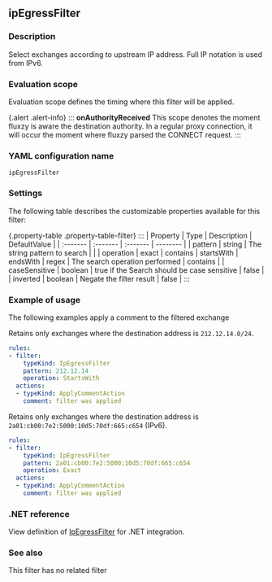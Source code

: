 ## ipEgressFilter

### Description

Select exchanges according to upstream IP address. Full IP notation is used from IPv6.

### Evaluation scope

Evaluation scope defines the timing where this filter will be applied. 

{.alert .alert-info}
:::
**onAuthorityReceived** This scope denotes the moment fluxzy is aware the destination authority. In a regular proxy connection, it will occur the moment where fluxzy parsed the CONNECT request.
:::

### YAML configuration name

    ipEgressFilter

### Settings

The following table describes the customizable properties available for this filter: 

{.property-table .property-table-filter}
:::
| Property | Type | Description | DefaultValue |
| :------- | :------- | :------- | -------- |
| pattern | string | The string pattern to search |  |
| operation | exact \| contains \| startsWith \| endsWith \| regex | The search operation performed | contains |
| caseSensitive | boolean | true if the Search should be case sensitive | false |
| inverted | boolean | Negate the filter result | false |
:::

### Example of usage

The following examples apply a comment to the filtered exchange

Retains only exchanges where the destination address is `212.12.14.0/24`.

```yaml
rules:
- filter:
    typeKind: IpEgressFilter
    pattern: 212.12.14
    operation: StartsWith
  actions:
  - typeKind: ApplyCommentAction
    comment: filter was applied
```


Retains only exchanges where the destination address is `2a01:cb00:7e2:5000:10d5:70df:665:c654` (IPv6).

```yaml
rules:
- filter:
    typeKind: IpEgressFilter
    pattern: 2a01:cb00:7e2:5000:10d5:70df:665:c654
    operation: Exact
  actions:
  - typeKind: ApplyCommentAction
    comment: filter was applied
```


### .NET reference

View definition of [IpEgressFilter](https://docs.fluxzy.io/api/Fluxzy.Rules.Filters.IpEgressFilter.html) for .NET integration.

### See also

This filter has no related filter

